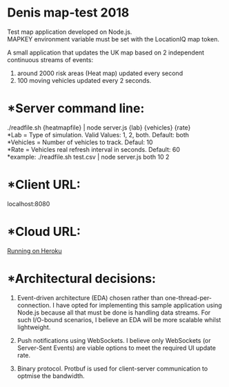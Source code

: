 # Denis map-test 2018
Test map application developed on Node.js.
<br>MAPKEY environment variable must be set with the LocationIQ map token.

A small application that updates the UK map based on 2 independent continuous streams of events: 
1) around 2000 risk areas (Heat map) updated every second 
2) 100 moving vehicles updated every 2 seconds.

*Server command line:
=====================
./readfile.sh {heatmapfile} | node server.js {lab} {vehicles} {rate} 
<br>*Lab = Type of simulation. Valid Values: 1, 2, both. Default: both
<br>*Vehicles = Number of vehicles to track. Defaul: 10
<br>*Rate = Vehicles real refresh interval in seconds. Default: 60
<br>*example: ./readfile.sh test.csv | node server.js both 10 2

*Client URL:
============
localhost:8080

*Cloud URL:
===========

<a href="https://secure-atoll-96979.herokuapp.com/" target="_blank">Running on Heroku</a>

*Architectural decisions:
=========================
1) Event-driven architecture (EDA) chosen rather than one-thread-per-connection. I have opted for implementing this sample application using Node.js because all that must be done is handling data streams. For such I/O-bound scenarios, I believe an EDA will be more scalable whilst lightweight.

2) Push notifications using WebSockets. I believe only WebSockets (or Server-Sent Events) are viable options to meet the required UI update rate.

3) Binary protocol. Protbuf is used for client-server communication to optmise the bandwidth.
